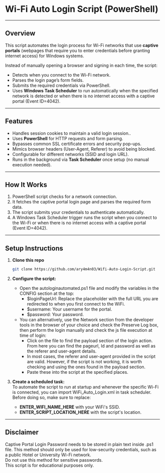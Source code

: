 # Wi-Fi Auto Login Script (PowerShell)
---
## Overview
This script automates the login process for Wi-Fi networks that use **captive portals** (webpages that require you to enter credentials before granting internet access) for Windows systems.  

Instead of manually opening a browser and signing in each time, the script:

- Detects when you connect to the Wi-Fi network.  
- Parses the login page’s form fields.  
- Submits the required credentials via PowerShell.  
- Uses **Windows Task Scheduler** to run automatically when the specified network is detected or when there is no internet access with a captive portal (Event ID=4042).  

---

## Features
- Handles session cookies to maintain a valid login session..
- Uses **PowerShell** for HTTP requests and form parsing.
- Bypasses common SSL certificate errors and security pop-ups.
- Mimics browser headers (User-Agent, Referer) to avoid being blocked.
- Configurable for different networks (SSID and login URL).  
- Runs in the background via **Task Scheduler** once setup (no manual execution needed).  

---

## How It Works
1. PowerShell script checks for a network connection.  
2. It fetches the captive portal login page and parses the required form data.  
3. The script submits your credentials to authenticate automatically.  
4. A Windows Task Scheduler trigger runs the script when you connect to the Wi-Fi or when there is no internet access with a captive portal (Event ID=4042).  

---

## Setup Instructions
1. **Clone this repo**
   ```bash
   git clone https://github.com/ary4m4n03/Wifi-Auto-Login-Script.git
2. **Configure the script:**  
   - Open the autologinautomated.ps1 file and modify the variables in the CONFIG section at the top:
     - $loginPageUrl: Replace the placeholder with the full URL you are redirected to when you first connect to the WiFi.  
     - $username: Your username for the portal.   
     - $password: Your password.   
   - You can alternatively, use the Network section from the developer tools in the browser of your choice and check the Preserve Log box, then perform the login manually and check the js file execution at time of login:
      - Click on the file to find the payload section of the login action. From here you can find the pageurl, Id and password as well as the referer and user-agent details.   
      - In most cases, the referer and user-agent provided in the script are valid. However, if the script is not working, it is worth checking and using the ones found in the payload section.   
      - Paste these into the script at the specified places. 

3. **Create a scheduled task:**  
   To automate the script to run at startup and whenever the specific Wi-Fi is connected, you can import WiFi_Auto_Login.xml in task scheduler.  
   Before doing so, make sure to replace:  
   - **ENTER_WIFI_NAME_HERE** with your WiFi's SSID.
   - **ENTER_SCRIPT_LOCATION_HERE** with the script's location.

---

## Disclaimer
Captive Portal Login Password needs to be stored in plain text inside .ps1 file. This method should only be used for low-security credentials, such as a public Hotel or University Wi-Fi network.   
Do not use this method for sensitive passwords.   
This script is for educational purposes only.   


